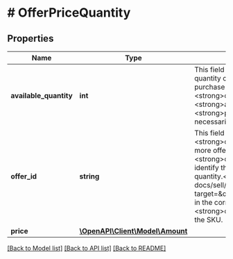 # # OfferPriceQuantity

## Properties

Name | Type | Description | Notes
------------ | ------------- | ------------- | -------------
**available_quantity** | **int** | This field is used if the seller wants to modify the current quantity of the inventory item that will be available for purchase in the offer (identified by the corresponding &lt;strong&gt;offerId&lt;/strong&gt; value). Either the &lt;strong&gt;availableQuantity&lt;/strong&gt; field or the &lt;strong&gt;price&lt;/strong&gt; container is required, but not necessarily both. | [optional]
**offer_id** | **string** | This field is the unique identifier of the offer. If an &lt;strong&gt;offers&lt;/strong&gt; container is used to update one or more offers associated to a specific inventory item, the &lt;strong&gt;offerId&lt;/strong&gt; value is required in order to identify the offer to update with a modified price and/or quantity.&lt;br&gt;&lt;br&gt;The seller can use the &lt;a href&#x3D;\&quot;/api-docs/sell/inventory/resources/offer/methods/getOffers\&quot; target&#x3D;\&quot;_blank \&quot;&gt;getOffers&lt;/a&gt; method (passing in the correct SKU value as a query parameter) to retrieve &lt;strong&gt;offerId&lt;/strong&gt; values for offers associated with the SKU. | [optional]
**price** | [**\OpenAPI\Client\Model\Amount**](Amount.md) |  | [optional]

[[Back to Model list]](../../README.md#models) [[Back to API list]](../../README.md#endpoints) [[Back to README]](../../README.md)

